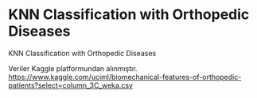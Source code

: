 # KNN Classification with Orthopedic Diseases
KNN Classification with Orthopedic Diseases


Veriler Kaggle platformundan alınmıştır. https://www.kaggle.com/uciml/biomechanical-features-of-orthopedic-patients?select=column_3C_weka.csv
